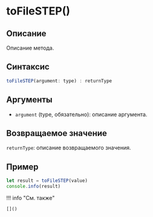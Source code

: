 # toFileSTEP()

## Описание
Описание метода.

## Синтаксис
```javascript
toFileSTEP(argument: type) : returnType
```

## Аргументы
- `argument` (type, обязательно): описание аргумента.

## Возвращаемое значение
`returnType`: описание возвращаемого значения.

## Пример
```javascript linenums="1"
let result = toFileSTEP(value)
console.info(result)
```

!!! info "См. также"

    []()

